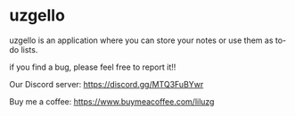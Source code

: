 # uzgello

uzgello is an application where you can store your notes or use them as to-do lists.

if you find a bug, please feel free to report it!!

Our Discord server: https://discord.gg/MTQ3FuBYwr

Buy me a coffee: https://www.buymeacoffee.com/liluzg
